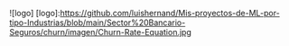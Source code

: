 ![logo]
[logo]:https://github.com/luishernand/Mis-proyectos-de-ML-por-tipo-Industrias/blob/main/Sector%20Bancario-Seguros/churn/imagen/Churn-Rate-Equation.jpg
